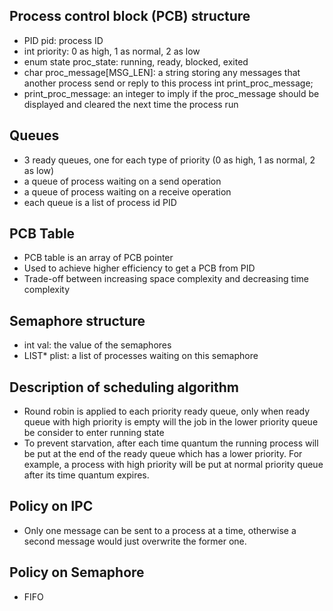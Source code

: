 ## Process control block (PCB) structure
- PID pid: process ID
- int priority: 0 as high, 1 as normal, 2 as low
- enum state proc_state: running, ready, blocked, exited
- char proc_message[MSG_LEN]: a string storing any messages that another process send or reply to this process
int print_proc_message;
- print_proc_message: an integer to imply if the proc_message should be displayed and cleared the next time the process run

## Queues
- 3 ready queues, one for each type of priority (0 as high, 1 as normal, 2 as low)
- a queue of process waiting on a send operation
- a queue of process waiting on a receive operation
- each queue is a list of process id PID

## PCB Table
- PCB table is an array of PCB pointer
- Used to achieve higher efficiency to get a PCB from PID
- Trade-off between increasing space complexity and decreasing time complexity

## Semaphore structure
- int val: the value of the semaphores
- LIST* plist: a list of processes waiting on this semaphore

## Description of scheduling algorithm
- Round robin is applied to each priority ready queue, only when ready queue with high priority is empty will the job in the lower priority queue be consider to enter running state
- To prevent starvation, after each time quantum the running process will be put at the end of the ready queue which has a lower priority. For example, a process with high priority will be put at normal priority queue after its time quantum expires.

## Policy on IPC
- Only one message can be sent to a process at a time, otherwise a second message would just
overwrite the former one.

## Policy on Semaphore
- FIFO
